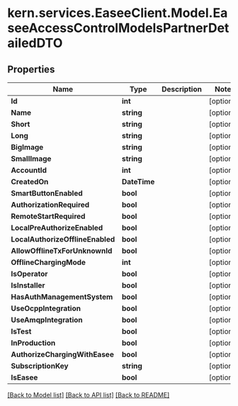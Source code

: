 # kern.services.EaseeClient.Model.EaseeAccessControlModelsPartnerDetailedDTO

## Properties

Name | Type | Description | Notes
------------ | ------------- | ------------- | -------------
**Id** | **int** |  | [optional] 
**Name** | **string** |  | [optional] 
**Short** | **string** |  | [optional] 
**Long** | **string** |  | [optional] 
**BigImage** | **string** |  | [optional] 
**SmallImage** | **string** |  | [optional] 
**AccountId** | **int** |  | [optional] 
**CreatedOn** | **DateTime** |  | [optional] 
**SmartButtonEnabled** | **bool** |  | [optional] 
**AuthorizationRequired** | **bool** |  | [optional] 
**RemoteStartRequired** | **bool** |  | [optional] 
**LocalPreAuthorizeEnabled** | **bool** |  | [optional] 
**LocalAuthorizeOfflineEnabled** | **bool** |  | [optional] 
**AllowOfflineTxForUnknownId** | **bool** |  | [optional] 
**OfflineChargingMode** | **int** |  | [optional] 
**IsOperator** | **bool** |  | [optional] 
**IsInstaller** | **bool** |  | [optional] 
**HasAuthManagementSystem** | **bool** |  | [optional] 
**UseOcppIntegration** | **bool** |  | [optional] 
**UseAmqpIntegration** | **bool** |  | [optional] 
**IsTest** | **bool** |  | [optional] 
**InProduction** | **bool** |  | [optional] 
**AuthorizeChargingWithEasee** | **bool** |  | [optional] 
**SubscriptionKey** | **string** |  | [optional] 
**IsEasee** | **bool** |  | [optional] 

[[Back to Model list]](../README.md#documentation-for-models) [[Back to API list]](../README.md#documentation-for-api-endpoints) [[Back to README]](../README.md)

